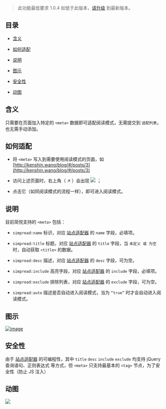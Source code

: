 > 此功能最低要求 1.0.4 如低于此版本，[请升级](http://ksria.com/simpread/) 到最新版本。

目录
---

- [含义](#含义)

- [如何适配](#如何适配)
- [说明](#说明)
- [图示](#图示)
- [安全性](#安全性)
- [动图](#动图)

含义
---
只需要在页面加入特定的 `<meta>` 数据即可适配阅读模式，无需提交到 `适配列表`，也无需手动添加。

如何适配
---

* 将 `<meta>` 写入到需要使用阅读模式的页面，如 [http://kenshin.wang/blog/#/posts/3](http://kenshin.wang/blog/#/posts/3)

* 访问上述页面时，右上角（ ↗ ）会出现 ![](https://camo.githubusercontent.com/6e63b46dcad5886bdfdfa405714f9c0502a1f3a1/687474703a2f2f692e696d6775722e636f6d2f6479524f4542692e706e67) ；

* 点击它（如同阅读模式的流程一样），即可进入阅读模式。

说明
---

目前简悦支持的 `<meta>` 包括：

* `simpread:name`
    标识，对应 [站点适配器](https://github.com/Kenshin/simpread/wiki/%E7%AB%99%E7%82%B9%E7%BC%96%E8%BE%91%E5%99%A8#%E5%AF%B9%E5%BA%94%E5%AD%97%E6%AE%B5) 的 `name` 字段，必填项。

* `simpread:title`
    标题，对应 [站点适配器](https://github.com/Kenshin/simpread/wiki/%E7%AB%99%E7%82%B9%E7%BC%96%E8%BE%91%E5%99%A8#%E5%AF%B9%E5%BA%94%E5%AD%97%E6%AE%B5) 的 `title` 字段，当 `未定义 或 为空` 时，自动获取 `<title>` 的数据。

* `simpread:desc`
    描述，对应 [站点适配器](https://github.com/Kenshin/simpread/wiki/%E7%AB%99%E7%82%B9%E7%BC%96%E8%BE%91%E5%99%A8#%E5%AF%B9%E5%BA%94%E5%AD%97%E6%AE%B5) 的 `desc` 字段，可为空。

* `simpread:include`
    高亮字段，对应 [站点适配器](https://github.com/Kenshin/simpread/wiki/%E7%AB%99%E7%82%B9%E7%BC%96%E8%BE%91%E5%99%A8#%E5%AF%B9%E5%BA%94%E5%AD%97%E6%AE%B5) 的 `include` 字段，必填项。

* `simpread:exclude`
    排除列表，对应 [站点适配器](https://github.com/Kenshin/simpread/wiki/%E7%AB%99%E7%82%B9%E7%BC%96%E8%BE%91%E5%99%A8#%E5%AF%B9%E5%BA%94%E5%AD%97%E6%AE%B5) 的 `exclude` 字段，可为空。

* `simpread:auto`
    描述是否自动进入阅读模式，当为 `“true”` 时才会自动进入阅读模式。

图示
---

[![image](https://user-images.githubusercontent.com/31840739/30894202-edb7bac0-a307-11e7-95aa-de25abbc8ecd.png)](https://user-images.githubusercontent.com/31840739/30894202-edb7bac0-a307-11e7-95aa-de25abbc8ecd.png)

安全性
---

由于 [站点适配器](https://github.com/Kenshin/simpread/wiki/%E7%AB%99%E7%82%B9%E7%BC%96%E8%BE%91%E5%99%A8#%E5%AF%B9%E5%BA%94%E5%AD%97%E6%AE%B5) 的可编程性，其中 `title` `desc` `include` `exclude` 均支持 jQuery 查询语句、正则表达式 等方式，但 `<meta>` 只支持最基本的 `<tag>` 节点，为了安全性（防止 JS 注入）

## 动图

[![](https://camo.githubusercontent.com/d7fc0779cb71dce2daa545f409071b0066afc428/68747470733a2f2f692e696d6775722e636f6d2f466c35435032562e676966)](https://camo.githubusercontent.com/d7fc0779cb71dce2daa545f409071b0066afc428/68747470733a2f2f692e696d6775722e636f6d2f466c35435032562e676966)